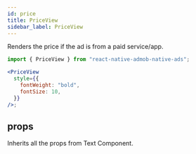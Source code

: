 ```yaml
---
id: price
title: PriceView
sidebar_label: PriceView
---
```


Renders the price if the ad is from a paid service/app.

```jsx
import { PriceView } from "react-native-admob-native-ads";

<PriceView
  style={{
    fontWeight: "bold",
    fontSize: 10,
  }}
/>;
```

## props

Inherits all the props from Text Component.
